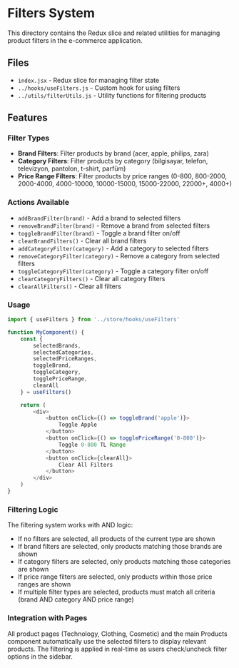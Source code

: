 # Filters System

This directory contains the Redux slice and related utilities for managing product filters in the e-commerce application.

## Files

- `index.jsx` - Redux slice for managing filter state
- `../hooks/useFilters.js` - Custom hook for using filters
- `../utils/filterUtils.js` - Utility functions for filtering products

## Features

### Filter Types
- **Brand Filters**: Filter products by brand (acer, apple, philips, zara)
- **Category Filters**: Filter products by category (bilgisayar, telefon, televizyon, pantolon, t-shirt, parfüm)
- **Price Range Filters**: Filter products by price ranges (0-800, 800-2000, 2000-4000, 4000-10000, 10000-15000, 15000-22000, 22000+, 4000+)

### Actions Available
- `addBrandFilter(brand)` - Add a brand to selected filters
- `removeBrandFilter(brand)` - Remove a brand from selected filters
- `toggleBrandFilter(brand)` - Toggle a brand filter on/off
- `clearBrandFilters()` - Clear all brand filters
- `addCategoryFilter(category)` - Add a category to selected filters
- `removeCategoryFilter(category)` - Remove a category from selected filters
- `toggleCategoryFilter(category)` - Toggle a category filter on/off
- `clearCategoryFilters()` - Clear all category filters
- `clearAllFilters()` - Clear all filters

### Usage

```javascript
import { useFilters } from '../store/hooks/useFilters'

function MyComponent() {
    const { 
        selectedBrands, 
        selectedCategories, 
        selectedPriceRanges,
        toggleBrand, 
        toggleCategory,
        togglePriceRange,
        clearAll 
    } = useFilters()

    return (
        <div>
            <button onClick={() => toggleBrand('apple')}>
                Toggle Apple
            </button>
            <button onClick={() => togglePriceRange('0-800')}>
                Toggle 0-800 TL Range
            </button>
            <button onClick={clearAll}>
                Clear All Filters
            </button>
        </div>
    )
}
```

### Filtering Logic

The filtering system works with AND logic:
- If no filters are selected, all products of the current type are shown
- If brand filters are selected, only products matching those brands are shown
- If category filters are selected, only products matching those categories are shown
- If price range filters are selected, only products within those price ranges are shown
- If multiple filter types are selected, products must match all criteria (brand AND category AND price range)

### Integration with Pages

All product pages (Technology, Clothing, Cosmetic) and the main Products component automatically use the selected filters to display relevant products. The filtering is applied in real-time as users check/uncheck filter options in the sidebar.
